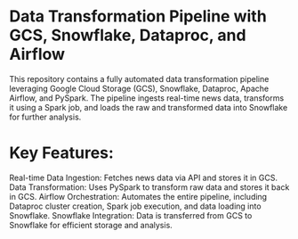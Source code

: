 # Data Transformation Pipeline with GCS, Snowflake, Dataproc, and Airflow
This repository contains a fully automated data transformation pipeline leveraging Google Cloud Storage (GCS), Snowflake, Dataproc, Apache Airflow, and PySpark. The pipeline ingests real-time news data, transforms it using a Spark job, and loads the raw and transformed data into Snowflake for further analysis.

# Key Features:

Real-time Data Ingestion: Fetches news data via API and stores it in GCS.
Data Transformation: Uses PySpark to transform raw data and stores it back in GCS.
Airflow Orchestration: Automates the entire pipeline, including Dataproc cluster creation, Spark job execution, and data loading into Snowflake.
Snowflake Integration: Data is transferred from GCS to Snowflake for efficient storage and analysis.
